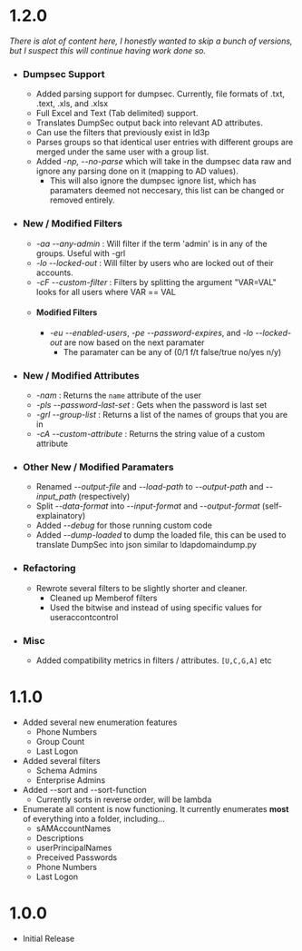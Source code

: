 # 1.2.0
*There is alot of content here, I honestly wanted to skip a bunch of versions, but I suspect this will continue having work done so.*
- ### **Dumpsec Support**
	- Added parsing support for dumpsec. Currently, file formats of .txt, .text, .xls, and .xlsx
	- Full Excel and Text (Tab delimited) support.
	- Translates DumpSec output back into relevant AD attributes.
	- Can use the filters that previously exist in ld3p
	- Parses groups so that identical user entries with different groups are merged under the same user with a group list.
	- Added *-np, --no-parse* which will take in the dumpsec data raw and ignore any parsing done on it (mapping to AD values).
		- This will also ignore the dumpsec ignore list, which has paramaters deemed not neccesary, this list can be changed or removed entirely.
- ### New / Modified Filters
	- *-aa --any-admin* : Will filter if the term 'admin' is in any of the groups. Useful with -grl
	- *-lo --locked-out* : Will filter by users who are locked out of their accounts.
	- *-cF --custom-filter* : Filters by splitting the argument "VAR=VAL" looks for all users where VAR == VAL
	- #### Modified Filters
		- *-eu --enabled-users*, *-pe --password-expires*, and *-lo --locked-out* are now based on the next paramater
			- The paramater can be any of (0/1 f/t false/true no/yes n/y)
- ### New / Modified Attributes
	- *-nam* : Returns the `name` attribute of the user
	- *-pls --password-last-set* : Gets when the password is last set
	- *-grl --group-list* : Returns a list of the names of groups that you are in
	- *-cA --custom-attribute* : Returns the string value of a custom attribute
- ### Other New / Modified Paramaters
	- Renamed *--output-file* and *--load-path* to *--output-path* and *--input_path* (respectively)
	- Split *--data-format* into *--input-format* and *--output-format* (self-explainatory)
	- Added *--debug* for those running custom code
	- Added *--dump-loaded* to dump the loaded file, this can be used to translate DumpSec into json similar to ldapdomaindump.py
- ### Refactoring
	- Rewrote several filters to be slightly shorter and cleaner.
		- Cleaned up Memberof filters
		- Used the bitwise and instead of using specific values for useraccontcontrol
- ### Misc
	- Added compatibility metrics in filters / attributes. `[U,C,G,A]` etc
# 1.1.0
- Added several new enumeration features
	- Phone Numbers
	- Group Count
	- Last Logon
- Added several filters
	- Schema Admins
	- Enterprise Admins
- Added --sort and --sort-function
	- Currently sorts in reverse order, will be lambda 
- Enumerate all content is now functioning. It currently enumerates **most** of everything into a folder, including...
	- sAMAccountNames
	- Descriptions
	- userPrincipalNames
	- Preceived Passwords
	- Phone Numbers
	- Last Logon
# 1.0.0
- Initial Release
